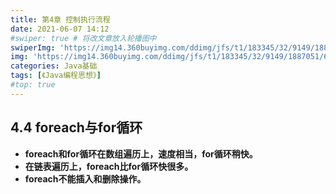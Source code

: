 ```yaml
---
title: 第4章 控制执行流程
date: 2021-06-07 14:12
#swiper: true # 将改文章放入轮播图中
swiperImg: 'https://img14.360buyimg.com/ddimg/jfs/t1/183345/32/9149/1887051/60c7fc02E8d85c9d6/7ecdfc2781cc4780.jpg' # 该文章在轮播图中的图片
img: 'https://img14.360buyimg.com/ddimg/jfs/t1/183345/32/9149/1887051/60c7fc02E8d85c9d6/7ecdfc2781cc4780.jpg' # 该文章图片，可以是本地目录下图片也可以是http://xxx图片
categories: Java基础
tags: [《Java编程思想》]
#top: true
---
```


## 4.4 foreach与for循环
- **foreach和for循环在数组遍历上，速度相当，for循环稍快。**
- **在链表遍历上，foreach比for循环快很多。**
- **foreach不能插入和删除操作。**
